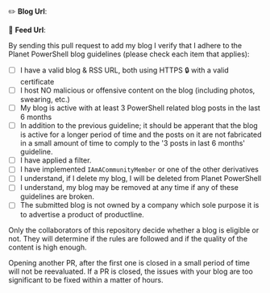 <!--
If you are submitting a new blog please read and check the boxes below.
 -->

:pencil2: **Blog Url**: <!-- example: https://example.com -->

:scroll: **Feed Url**: <!-- example: https://example.com/feed.rss -->

By sending this pull request to add my blog I verify that I adhere to the Planet PowerShell blog guidelines (please check each item that applies):

- [ ] I have a valid blog & RSS URL, both using HTTPS :lock: with a valid certificate
- [ ] I host NO malicious or offensive content on the blog (including photos, swearing, etc.)
- [ ] My blog is active with at least 3 PowerShell related blog posts in the last 6 months
- [ ] In addition to the previous guideline; it should be apperant that the blog is active for a longer period of time and the posts on it are not fabricated in a small amount of time to comply to the '3 posts in last 6 months' guideline.
- [ ] I have applied a filter.
- [ ] I have implemented `IAmACommunityMember` or one of the other derivatives
- [ ] I understand, if I delete my blog, I will be deleted from Planet PowerShell
- [ ] I understand, my blog may be removed at any time if any of these guidelines are broken.
- [ ] The submitted blog is not owned by a company which sole purpose it is to advertise a product of productline.

Only the collaborators of this repository decide whether a blog is eligible or not. They will determine if the rules are followed and if the quality of the content is high enough. 

Opening another PR, after the first one is closed in a small period of time will not be reevaluated. If a PR is closed, the issues with your blog are too significant to be fixed within a matter of hours.
